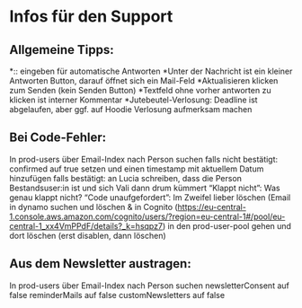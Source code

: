 # Infos für den Support

## Allgemeine Tipps:

*:: eingeben für automatische Antworten
*Unter der Nachricht ist ein kleiner Antworten Button, darauf öffnet sich ein Mail-Feld
*Aktualisieren klicken zum Senden (kein Senden Button)
*Textfeld ohne vorher antworten zu klicken ist interner Kommentar
\*Jutebeutel-Verlosung: Deadline ist abgelaufen, aber ggf. auf Hoodie Verlosung aufmerksam machen

## Bei Code-Fehler:

In prod-users über Email-Index nach Person suchen
falls nicht bestätigt: confirmed auf true setzen und einen timestamp mit aktuellem Datum hinzufügen
falls bestätigt: an Lucia schreiben, dass die Person Bestandsuser:in ist und sich Vali dann drum kümmert
“Klappt nicht”: Was genau klappt nicht?
“Code unaufgefordert”: Im Zweifel lieber löschen (Email in dynamo suchen und löschen & in Cognito (https://eu-central-1.console.aws.amazon.com/cognito/users/?region=eu-central-1#/pool/eu-central-1_xx4VmPPdF/details?_k=hsqpz7) in den prod-user-pool gehen und dort löschen (erst disablen, dann löschen)

## Aus dem Newsletter austragen:

In prod-users über Email-Index nach Person suchen
newsletterConsent auf false
reminderMails auf false
customNewsletters auf false
